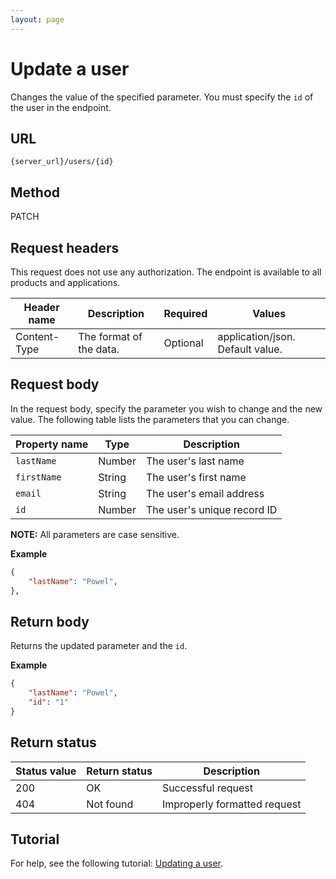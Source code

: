 ```yaml
---
layout: page
---
```

# Update a user

Changes the value of the specified parameter. You must specify the `id` of the user in the endpoint.

## URL

```shell
{server_url}/users/{id}
```

## Method

PATCH

## Request headers

This request does not use any authorization. The endpoint is available to all products and applications.

| Header name | Description | Required | Values |
| -------------- | ------ | ------------ |------------ |
| Content-Type | The format of the data. | Optional | application/json. Default value.  |

## Request body

In the request body, specify the parameter you wish to change and the new value. The following table lists the parameters that you can change.

| Property name | Type | Description |
| ------------- | ----------- | ----------- |
| `lastName` | Number | The user's last name|
| `firstName` | String | The user's first name|
| `email` | String | The user's email address|
| `id` | Number | The user's unique record ID|

**NOTE:** All parameters are case sensitive.

**Example**

```json
{
    "lastName": "Powel",
},
```

## Return body

Returns the updated parameter and the `id`.

**Example**

```json
{
    "lastName": "Powel",
    "id": "1"
}
```

## Return status

| Status value | Return status | Description |
| ------------- | ----------- | -----------|
| 200| OK| Successful request|
| 404| Not found | Improperly formatted request|

## Tutorial

For help, see the following tutorial: [Updating a user](../tutorial/update_user.md).

